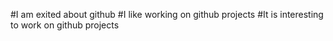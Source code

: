 #I am exited about github
#I like working on github projects
#It is interesting to work on github projects